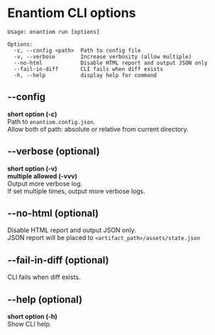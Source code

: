 # Enantiom CLI options

```text
Usage: enantiom run [options]

Options:
  -c, --config <path>  Path to config file
  -v, --verbose        Increase verbosity (allow multiple)
  --no-html            Disable HTML report and output JSON only
  --fail-in-diff       CLI fails when diff exists
  -h, --help           display help for command
```

## --config <path>

**short option (-c)**  
Path to `enantiom.config.json`.  
Allow both of path: absolute or relative from current directory.

## --verbose (optional)

**short option (-v)**  
**multiple allowed (-vvv)**  
Output more verbose log.  
If set multiple times, output more verbose logs.

## --no-html (optional)

Disable HTML report and output JSON only.  
JSON report will be placed to `<artifact_path>/assets/state.json`

## --fail-in-diff (optional)

CLI fails when diff exists.

## --help (optional)

**short option (-h)**  
Show CLI help.
